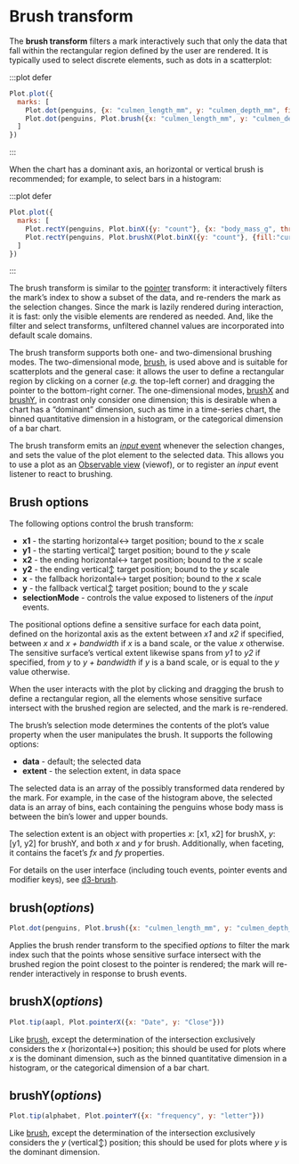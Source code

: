 <script setup>

import * as Plot from "@observablehq/plot";
import * as d3 from "d3";
import {ref, shallowRef, onMounted} from "vue";

// const pointered = ref(true);
// const aapl = shallowRef([]);
// const industries = shallowRef([]);
// const olympians = shallowRef([]);
const penguins = shallowRef([]);
// const linetip = ref("x");
// const recttip = ref("x");

onMounted(() => {
//  d3.csv("../data/aapl.csv", d3.autoType).then((data) => (aapl.value = data));
//  d3.csv("../data/athletes.csv", d3.autoType).then((data) => (olympians.value = data));
//  d3.csv("../data/bls-industry-unemployment.csv", d3.autoType).then((data) => (industries.value = data));
  d3.csv("../data/penguins.csv", d3.autoType).then((data) => (penguins.value = data));
});

</script>

# Brush transform

The **brush transform** filters a mark interactively such that only the data that fall within the rectangular region defined by the user are rendered. It is typically used to select discrete elements, such as dots in a scatterplot:

:::plot defer
```js
Plot.plot({
  marks: [
    Plot.dot(penguins, {x: "culmen_length_mm", y: "culmen_depth_mm", fill: "currentColor"}),
    Plot.dot(penguins, Plot.brush({x: "culmen_length_mm", y: "culmen_depth_mm", fill: "species", stroke: "currentColor", r: 4}))
  ]
})
```
:::

When the chart has a dominant axis, an horizontal or vertical brush is recommended; for example, to select bars in a histogram:

:::plot defer
```js
Plot.plot({
  marks: [
    Plot.rectY(penguins, Plot.binX({y: "count"}, {x: "body_mass_g", thresholds: 40, fillOpacity: 0.2})),
    Plot.rectY(penguins, Plot.brushX(Plot.binX({y: "count"}, {fill:"currentColor", x: "body_mass_g", thresholds: 40}))),
  ]
})
```
:::

The brush transform is similar to the [pointer](./pointer.md) transform: it interactively filters the mark’s index to show a subset of the data, and re-renders the mark as the selection changes. Since the mark is lazily rendered during interaction, it is fast: only the visible elements are rendered as needed. And, like the filter and select transforms, unfiltered channel values are incorporated into default scale domains.

The brush transform supports both one- and two-dimensional brushing modes. The two-dimensional mode, [brush](#brush-options-1), is used above and is suitable for scatterplots and the general case: it allows the user to define a rectangular region by clicking on a corner (_e.g._ the top-left corner) and dragging the pointer to the bottom-right corner. The one-dimensional modes, [brushX](#brushx-options) and [brushY](#brushy-options), in contrast only consider one dimension; this is desirable when a chart has a “dominant” dimension, such as time in a time-series chart, the binned quantitative dimension in a histogram, or the categorical dimension of a bar chart.

The brush transform emits an [*input* event](https://developer.mozilla.org/en-US/docs/Web/API/HTMLElement/input_event) whenever the selection changes, and sets the value of the plot element to the selected data. This allows you to use a plot as an [Observable view](https://observablehq.com/@observablehq/views) (viewof), or to register an *input* event listener to react to brushing.

## Brush options

The following options control the brush transform:

- **x1** - the starting horizontal↔︎ target position; bound to the *x* scale
- **y1** - the starting vertical↕︎ target position; bound to the *y* scale
- **x2** - the ending horizontal↔︎ target position; bound to the *x* scale
- **y2** - the ending vertical↕︎ target position; bound to the *y* scale
- **x** - the fallback horizontal↔︎ target position; bound to the *x* scale
- **y** - the fallback vertical↕︎ target position; bound to the *y* scale
- **selectionMode** - controls the value exposed to listeners of the *input* events.

The positional options define a sensitive surface for each data point, defined on the horizontal axis as the extent between *x1* and *x2* if specified, between *x* and *x + bandwidth* if *x* is a band scale, or the value *x* otherwise. The sensitive surface’s vertical extent likewise spans from *y1* to *y2* if specified, from *y* to *y + bandwidth* if *y* is a band scale, or is equal to the *y* value otherwise.

When the user interacts with the plot by clicking and dragging the brush to define a rectangular region, all the elements whose sensitive surface intersect with the brushed region are selected, and the mark is re-rendered.

The brush’s selection mode determines the contents of the plot’s value property when the user manipulates the brush. It supports the following options:

* **data** - default; the selected data
* **extent** - the selection extent, in data space

The selected data is an array of the possibly transformed data rendered by the mark. For example, in the case of the histogram above, the selected data is an array of bins, each containing the penguins whose body mass is between the bin’s lower and upper bounds.

The selection extent is an object with properties *x*: [x1, x2] for brushX, *y*: [y1, y2] for brushY, and both *x* and *y* for brush. Additionally, when faceting, it contains the facet’s *fx* and *fy* properties.

For details on the user interface (including touch events, pointer events and modifier keys), see [d3-brush](https://github.com/d3/d3-brush).

## brush(*options*)

```js
Plot.dot(penguins, Plot.brush({x: "culmen_length_mm", y: "culmen_depth_mm"}))
```

Applies the brush render transform to the specified *options* to filter the mark index such that the points whose sensitive surface intersect with the brushed region the point closest to the pointer is rendered; the mark will re-render interactively in response to brush events.

## brushX(*options*)

```js
Plot.tip(aapl, Plot.pointerX({x: "Date", y: "Close"}))
```

Like [brush](#brush-options-1), except the determination of the intersection exclusively considers the *x* (horizontal↔︎) position; this should be used for plots where *x* is the dominant dimension, such as the binned quantitative dimension in a histogram, or the categorical dimension of a bar chart.

## brushY(*options*)

```js
Plot.tip(alphabet, Plot.pointerY({x: "frequency", y: "letter"}))
```

Like [brush](#brush-options-1), except the determination of the intersection exclusively considers the *y* (vertical↕) position; this should be used for plots where *y* is the dominant dimension.
